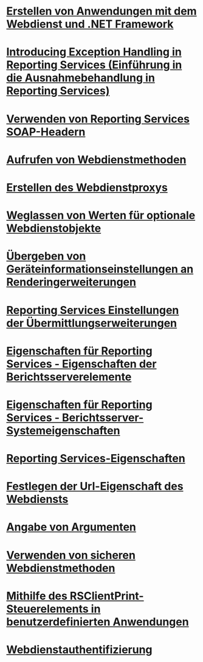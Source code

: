 # [Erstellen von Anwendungen mit dem Webdienst und .NET Framework](building-applications-using-the-web-service-and-the-net-framework.md)

# [Introducing Exception Handling in Reporting Services (Einführung in die Ausnahmebehandlung in Reporting Services)](../../report-server-web-service-net-framework-exception-handling/introducing-exception-handling-in-reporting-services.md?toc=%2fsql%2freporting-services%2freport-server-web-service-net-framework-exception-handling%2ftoc.json)
# [Verwenden von Reporting Services SOAP-Headern](../../report-server-web-service-net-framework-soap-headers/using-reporting-services-soap-headers.md?toc=%2fsql%2freporting-services%2freport-server-web-service-net-framework-soap-headers%2ftoc.json)

# [Aufrufen von Webdienstmethoden](calling-web-service-methods.md)
# [Erstellen des Webdienstproxys](creating-the-web-service-proxy.md)
# [Weglassen von Werten für optionale Webdienstobjekte](omitting-values-for-optional-web-service-objects.md)
# [Übergeben von Geräteinformationseinstellungen an Renderingerweiterungen](passing-device-information-settings-to-rendering-extensions.md)
# [Reporting Services Einstellungen der Übermittlungserweiterungen](reporting-services-delivery-extension-settings.md)
# [Eigenschaften für Reporting Services - Eigenschaften der Berichtsserverelemente](reporting-services-properties-report-server-item-properties.md)
# [Eigenschaften für Reporting Services - Berichtsserver-Systemeigenschaften](reporting-services-properties-report-server-system-properties.md)
# [Reporting Services-Eigenschaften](reporting-services-properties.md)
# [Festlegen der Url-Eigenschaft des Webdiensts](setting-the-url-property-of-the-web-service.md)
# [Angabe von Argumenten](supplying-web-service-method-arguments.md)
# [Verwenden von sicheren Webdienstmethoden](using-secure-web-service-methods.md)
# [Mithilfe des RSClientPrint-Steuerelements in benutzerdefinierten Anwendungen](using-the-rsclientprint-control-in-custom-applications.md)
# [Webdienstauthentifizierung](web-service-authentication.md)
